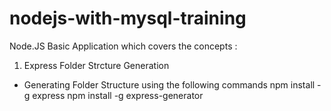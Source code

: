 # nodejs-with-mysql-training
Node.JS Basic Application which covers the concepts : 

1. Express Folder Strcture Generation 
- Generating Folder Structure using the following commands 
    npm install -g express
    npm install -g express-generator
